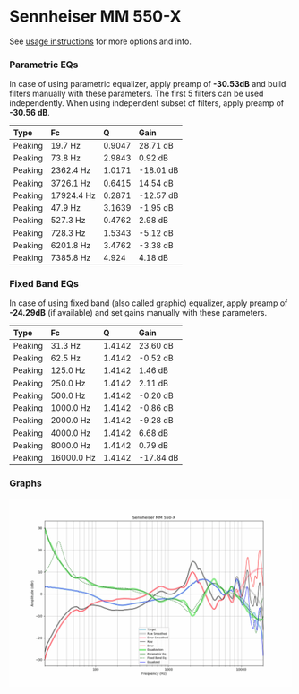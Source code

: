 # Sennheiser MM 550-X
See [usage instructions](https://github.com/jaakkopasanen/AutoEq#usage) for more options and info.

### Parametric EQs
In case of using parametric equalizer, apply preamp of **-30.53dB** and build filters manually
with these parameters. The first 5 filters can be used independently.
When using independent subset of filters, apply preamp of **-30.56 dB**.

| Type    | Fc         |      Q | Gain      |
|:--------|:-----------|:-------|:----------|
| Peaking | 19.7 Hz    | 0.9047 | 28.71 dB  |
| Peaking | 73.8 Hz    | 2.9843 | 0.92 dB   |
| Peaking | 2362.4 Hz  | 1.0171 | -18.01 dB |
| Peaking | 3726.1 Hz  | 0.6415 | 14.54 dB  |
| Peaking | 17924.4 Hz | 0.2871 | -12.57 dB |
| Peaking | 47.9 Hz    | 3.1639 | -1.95 dB  |
| Peaking | 527.3 Hz   | 0.4762 | 2.98 dB   |
| Peaking | 728.3 Hz   | 1.5343 | -5.12 dB  |
| Peaking | 6201.8 Hz  | 3.4762 | -3.38 dB  |
| Peaking | 7385.8 Hz  | 4.924  | 4.18 dB   |

### Fixed Band EQs
In case of using fixed band (also called graphic) equalizer, apply preamp of **-24.29dB**
(if available) and set gains manually with these parameters.

| Type    | Fc         |      Q | Gain      |
|:--------|:-----------|:-------|:----------|
| Peaking | 31.3 Hz    | 1.4142 | 23.60 dB  |
| Peaking | 62.5 Hz    | 1.4142 | -0.52 dB  |
| Peaking | 125.0 Hz   | 1.4142 | 1.46 dB   |
| Peaking | 250.0 Hz   | 1.4142 | 2.11 dB   |
| Peaking | 500.0 Hz   | 1.4142 | -0.20 dB  |
| Peaking | 1000.0 Hz  | 1.4142 | -0.86 dB  |
| Peaking | 2000.0 Hz  | 1.4142 | -9.28 dB  |
| Peaking | 4000.0 Hz  | 1.4142 | 6.68 dB   |
| Peaking | 8000.0 Hz  | 1.4142 | 0.79 dB   |
| Peaking | 16000.0 Hz | 1.4142 | -17.84 dB |

### Graphs
![](./Sennheiser%20MM%20550-X.png)